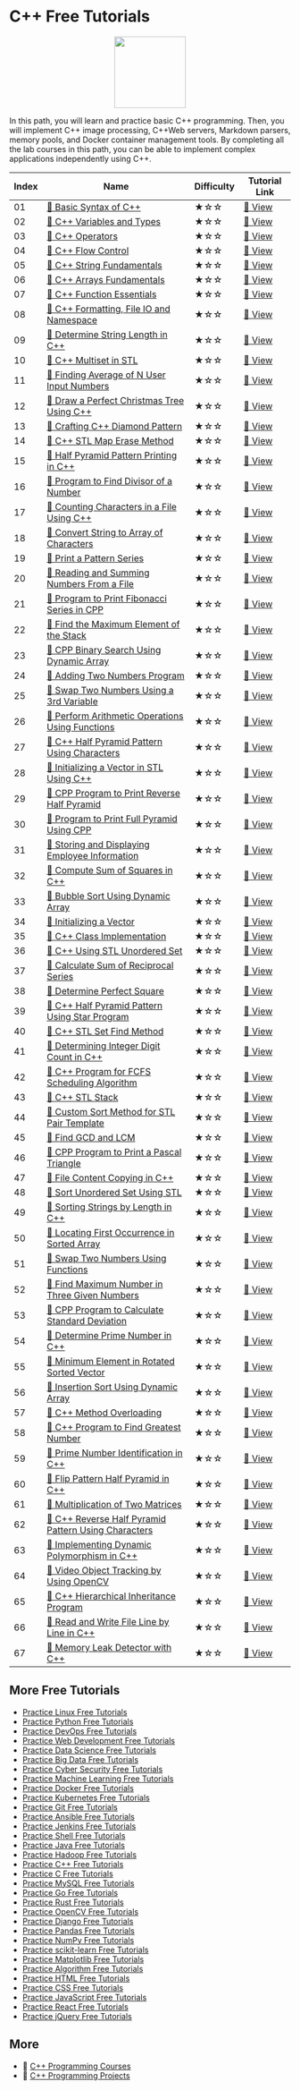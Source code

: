 # C++ Free Tutorials

<div align="center">
<img width="128px" src="https://file.labex.io/path/kjx58efaCNu0.png">
</div>

In this path, you will learn and practice basic C++ programming. Then, you will implement C++ image processing, C++Web servers, Markdown parsers, memory pools, and Docker container management tools. By completing all the lab courses in this path, you can be able to implement complex applications independently using C++.

|   Index | Name                                                                                                                                        | Difficulty   | Tutorial Link                                                                                  |
|---------|---------------------------------------------------------------------------------------------------------------------------------------------|--------------|------------------------------------------------------------------------------------------------|
|      01 | [📖 Basic Syntax of C++](https://labex.io/tutorials/cpp-basic-syntax-of-c-178534)                                                            | ★☆☆          | [🔗 View](https://labex.io/tutorials/cpp-basic-syntax-of-c-178534)                              |
|      02 | [📖 C++ Variables and Types](https://labex.io/tutorials/cpp-c-variables-and-types-178540)                                                    | ★☆☆          | [🔗 View](https://labex.io/tutorials/cpp-c-variables-and-types-178540)                          |
|      03 | [📖 C++ Operators](https://labex.io/tutorials/cpp-c-operators-178538)                                                                        | ★☆☆          | [🔗 View](https://labex.io/tutorials/cpp-c-operators-178538)                                    |
|      04 | [📖 C++ Flow Control](https://labex.io/tutorials/cpp-c-flow-control-178536)                                                                  | ★☆☆          | [🔗 View](https://labex.io/tutorials/cpp-c-flow-control-178536)                                 |
|      05 | [📖 C++ String Fundamentals](https://labex.io/tutorials/cpp-c-string-fundamentals-178539)                                                    | ★☆☆          | [🔗 View](https://labex.io/tutorials/cpp-c-string-fundamentals-178539)                          |
|      06 | [📖 C++ Arrays Fundamentals](https://labex.io/tutorials/cpp-c-arrays-fundamentals-178535)                                                    | ★☆☆          | [🔗 View](https://labex.io/tutorials/cpp-c-arrays-fundamentals-178535)                          |
|      07 | [📖 C++ Function Essentials](https://labex.io/tutorials/cpp-c-function-essentials-178537)                                                    | ★☆☆          | [🔗 View](https://labex.io/tutorials/cpp-c-function-essentials-178537)                          |
|      08 | [📖 C++ Formatting, File IO and Namespace](https://labex.io/tutorials/cpp-c-formatting-file-io-and-namespace-178541)                         | ★☆☆          | [🔗 View](https://labex.io/tutorials/cpp-c-formatting-file-io-and-namespace-178541)             |
|      09 | [📖 Determine String Length in C++](https://labex.io/tutorials/cpp-determine-string-length-in-c-96191)                                       | ★☆☆          | [🔗 View](https://labex.io/tutorials/cpp-determine-string-length-in-c-96191)                    |
|      10 | [📖 C++ Multiset in STL](https://labex.io/tutorials/cpp-c-multiset-in-stl-96232)                                                             | ★☆☆          | [🔗 View](https://labex.io/tutorials/cpp-c-multiset-in-stl-96232)                               |
|      11 | [📖 Finding Average of N User Input Numbers](https://labex.io/tutorials/cpp-finding-average-of-n-user-input-numbers-96156)                   | ★☆☆          | [🔗 View](https://labex.io/tutorials/cpp-finding-average-of-n-user-input-numbers-96156)         |
|      12 | [📖 Draw a Perfect Christmas Tree Using C++](https://labex.io/tutorials/cpp-draw-a-perfect-christmas-tree-using-c-96160)                     | ★☆☆          | [🔗 View](https://labex.io/tutorials/cpp-draw-a-perfect-christmas-tree-using-c-96160)           |
|      13 | [📖 Crafting C++ Diamond Pattern](https://labex.io/tutorials/cpp-crafting-c-diamond-pattern-96205)                                           | ★☆☆          | [🔗 View](https://labex.io/tutorials/cpp-crafting-c-diamond-pattern-96205)                      |
|      14 | [📖 C++ STL Map Erase Method](https://labex.io/tutorials/cpp-c-stl-map-erase-method-96230)                                                   | ★☆☆          | [🔗 View](https://labex.io/tutorials/cpp-c-stl-map-erase-method-96230)                          |
|      15 | [📖 Half Pyramid Pattern Printing in C++](https://labex.io/tutorials/cpp-half-pyramid-pattern-printing-in-c-96207)                           | ★☆☆          | [🔗 View](https://labex.io/tutorials/cpp-half-pyramid-pattern-printing-in-c-96207)              |
|      16 | [📖 Program to Find Divisor of a Number](https://labex.io/tutorials/cpp-program-to-find-divisor-of-a-number-96239)                           | ★☆☆          | [🔗 View](https://labex.io/tutorials/cpp-program-to-find-divisor-of-a-number-96239)             |
|      17 | [📖 Counting Characters in a File Using C++](https://labex.io/tutorials/cpp-counting-characters-in-a-file-using-c-96159)                     | ★☆☆          | [🔗 View](https://labex.io/tutorials/cpp-counting-characters-in-a-file-using-c-96159)           |
|      18 | [📖 Convert String to Array of Characters](https://labex.io/tutorials/cpp-convert-string-to-array-of-characters-96182)                       | ★☆☆          | [🔗 View](https://labex.io/tutorials/cpp-convert-string-to-array-of-characters-96182)           |
|      19 | [📖 Print a Pattern Series](https://labex.io/tutorials/cpp-print-a-pattern-series-96202)                                                     | ★☆☆          | [🔗 View](https://labex.io/tutorials/cpp-print-a-pattern-series-96202)                          |
|      20 | [📖 Reading and Summing Numbers From a File](https://labex.io/tutorials/cpp-reading-and-summing-numbers-from-a-file-96163)                   | ★☆☆          | [🔗 View](https://labex.io/tutorials/cpp-reading-and-summing-numbers-from-a-file-96163)         |
|      21 | [📖 Program to Print Fibonacci Series in CPP](https://labex.io/tutorials/cpp-program-to-print-fibonacci-series-in-cpp-96243)                 | ★☆☆          | [🔗 View](https://labex.io/tutorials/cpp-program-to-print-fibonacci-series-in-cpp-96243)        |
|      22 | [📖 Find the Maximum Element of the Stack](https://labex.io/tutorials/cpp-find-the-maximum-element-of-the-stack-96137)                       | ★☆☆          | [🔗 View](https://labex.io/tutorials/cpp-find-the-maximum-element-of-the-stack-96137)           |
|      23 | [📖 CPP Binary Search Using Dynamic Array](https://labex.io/tutorials/cpp-cpp-binary-search-using-dynamic-array-96172)                       | ★☆☆          | [🔗 View](https://labex.io/tutorials/cpp-cpp-binary-search-using-dynamic-array-96172)           |
|      24 | [📖 Adding Two Numbers Program](https://labex.io/tutorials/cpp-adding-two-numbers-program-96120)                                             | ★☆☆          | [🔗 View](https://labex.io/tutorials/cpp-adding-two-numbers-program-96120)                      |
|      25 | [📖 Swap Two Numbers Using a 3rd Variable](https://labex.io/tutorials/cpp-swap-two-numbers-using-a-3rd-variable-96227)                       | ★☆☆          | [🔗 View](https://labex.io/tutorials/cpp-swap-two-numbers-using-a-3rd-variable-96227)           |
|      26 | [📖 Perform Arithmetic Operations Using Functions](https://labex.io/tutorials/cpp-perform-arithmetic-operations-using-functions-96201)       | ★☆☆          | [🔗 View](https://labex.io/tutorials/cpp-perform-arithmetic-operations-using-functions-96201)   |
|      27 | [📖 C++ Half Pyramid Pattern Using Characters](https://labex.io/tutorials/cpp-c-half-pyramid-pattern-using-characters-96141)                 | ★☆☆          | [🔗 View](https://labex.io/tutorials/cpp-c-half-pyramid-pattern-using-characters-96141)         |
|      28 | [📖 Initializing a Vector in STL Using C++](https://labex.io/tutorials/cpp-initializing-a-vector-in-stl-using-c-96167)                       | ★☆☆          | [🔗 View](https://labex.io/tutorials/cpp-initializing-a-vector-in-stl-using-c-96167)            |
|      29 | [📖 CPP Program to Print Reverse Half Pyramid](https://labex.io/tutorials/cpp-cpp-program-to-print-reverse-half-pyramid-96211)               | ★☆☆          | [🔗 View](https://labex.io/tutorials/cpp-cpp-program-to-print-reverse-half-pyramid-96211)       |
|      30 | [📖 Program to Print Full Pyramid Using CPP](https://labex.io/tutorials/cpp-program-to-print-full-pyramid-using-cpp-96244)                   | ★☆☆          | [🔗 View](https://labex.io/tutorials/cpp-program-to-print-full-pyramid-using-cpp-96244)         |
|      31 | [📖 Storing and Displaying Employee Information](https://labex.io/tutorials/cpp-storing-and-displaying-employee-information-96165)           | ★☆☆          | [🔗 View](https://labex.io/tutorials/cpp-storing-and-displaying-employee-information-96165)     |
|      32 | [📖 Compute Sum of Squares in C++](https://labex.io/tutorials/cpp-compute-sum-of-squares-in-c-96194)                                         | ★☆☆          | [🔗 View](https://labex.io/tutorials/cpp-compute-sum-of-squares-in-c-96194)                     |
|      33 | [📖 Bubble Sort Using Dynamic Array](https://labex.io/tutorials/cpp-bubble-sort-using-dynamic-array-96173)                                   | ★☆☆          | [🔗 View](https://labex.io/tutorials/cpp-bubble-sort-using-dynamic-array-96173)                 |
|      34 | [📖 Initializing a Vector ](https://labex.io/tutorials/cpp-initializing-a-vector-96148)                                                      | ★☆☆          | [🔗 View](https://labex.io/tutorials/cpp-initializing-a-vector-96148)                           |
|      35 | [📖 C++ Class Implementation](https://labex.io/tutorials/cpp-c-class-implementation-96219)                                                   | ★☆☆          | [🔗 View](https://labex.io/tutorials/cpp-c-class-implementation-96219)                          |
|      36 | [📖 C++ Using STL Unordered Set](https://labex.io/tutorials/cpp-c-using-stl-unordered-set-96234)                                             | ★☆☆          | [🔗 View](https://labex.io/tutorials/cpp-c-using-stl-unordered-set-96234)                       |
|      37 | [📖 Calculate Sum of Reciprocal Series](https://labex.io/tutorials/cpp-calculate-sum-of-reciprocal-series-96193)                             | ★☆☆          | [🔗 View](https://labex.io/tutorials/cpp-calculate-sum-of-reciprocal-series-96193)              |
|      38 | [📖 Determine Perfect Square](https://labex.io/tutorials/cpp-determine-perfect-square-96130)                                                 | ★☆☆          | [🔗 View](https://labex.io/tutorials/cpp-determine-perfect-square-96130)                        |
|      39 | [📖 C++ Half Pyramid Pattern Using Star Program](https://labex.io/tutorials/cpp-c-half-pyramid-pattern-using-star-program-96143)             | ★☆☆          | [🔗 View](https://labex.io/tutorials/cpp-c-half-pyramid-pattern-using-star-program-96143)       |
|      40 | [📖 C++ STL Set Find Method](https://labex.io/tutorials/cpp-c-stl-set-find-method-96236)                                                     | ★☆☆          | [🔗 View](https://labex.io/tutorials/cpp-c-stl-set-find-method-96236)                           |
|      41 | [📖 Determining Integer Digit Count in C++](https://labex.io/tutorials/cpp-determining-integer-digit-count-in-c-96127)                       | ★☆☆          | [🔗 View](https://labex.io/tutorials/cpp-determining-integer-digit-count-in-c-96127)            |
|      42 | [📖 C++ Program for FCFS Scheduling Algorithm](https://labex.io/tutorials/cpp-c-program-for-fcfs-scheduling-algorithm-96161)                 | ★☆☆          | [🔗 View](https://labex.io/tutorials/cpp-c-program-for-fcfs-scheduling-algorithm-96161)         |
|      43 | [📖 C++ STL Stack](https://labex.io/tutorials/cpp-c-stl-stack-96226)                                                                         | ★☆☆          | [🔗 View](https://labex.io/tutorials/cpp-c-stl-stack-96226)                                     |
|      44 | [📖 Custom Sort Method for STL Pair Template](https://labex.io/tutorials/cpp-custom-sort-method-for-stl-pair-template-96128)                 | ★☆☆          | [🔗 View](https://labex.io/tutorials/cpp-custom-sort-method-for-stl-pair-template-96128)        |
|      45 | [📖 Find GCD and LCM](https://labex.io/tutorials/cpp-find-gcd-and-lcm-96188)                                                                 | ★☆☆          | [🔗 View](https://labex.io/tutorials/cpp-find-gcd-and-lcm-96188)                                |
|      46 | [📖 CPP Program to Print a Pascal Triangle](https://labex.io/tutorials/cpp-cpp-program-to-print-a-pascal-triangle-96203)                     | ★☆☆          | [🔗 View](https://labex.io/tutorials/cpp-cpp-program-to-print-a-pascal-triangle-96203)          |
|      47 | [📖 File Content Copying in C++](https://labex.io/tutorials/cpp-file-content-copying-in-c-96158)                                             | ★☆☆          | [🔗 View](https://labex.io/tutorials/cpp-file-content-copying-in-c-96158)                       |
|      48 | [📖 Sort Unordered Set Using STL](https://labex.io/tutorials/cpp-sort-unordered-set-using-stl-96215)                                         | ★☆☆          | [🔗 View](https://labex.io/tutorials/cpp-sort-unordered-set-using-stl-96215)                    |
|      49 | [📖 Sorting Strings by Length in C++](https://labex.io/tutorials/cpp-sorting-strings-by-length-in-c-96224)                                   | ★☆☆          | [🔗 View](https://labex.io/tutorials/cpp-sorting-strings-by-length-in-c-96224)                  |
|      50 | [📖 Locating First Occurrence in Sorted Array](https://labex.io/tutorials/cpp-locating-first-occurrence-in-sorted-array-96132)               | ★☆☆          | [🔗 View](https://labex.io/tutorials/cpp-locating-first-occurrence-in-sorted-array-96132)       |
|      51 | [📖 Swap Two Numbers Using Functions](https://labex.io/tutorials/cpp-swap-two-numbers-using-functions-96216)                                 | ★☆☆          | [🔗 View](https://labex.io/tutorials/cpp-swap-two-numbers-using-functions-96216)                |
|      52 | [📖 Find Maximum Number in Three Given Numbers](https://labex.io/tutorials/cpp-find-maximum-number-in-three-given-numbers-96192)             | ★☆☆          | [🔗 View](https://labex.io/tutorials/cpp-find-maximum-number-in-three-given-numbers-96192)      |
|      53 | [📖 CPP Program to Calculate Standard Deviation](https://labex.io/tutorials/cpp-cpp-program-to-calculate-standard-deviation-96174)           | ★☆☆          | [🔗 View](https://labex.io/tutorials/cpp-cpp-program-to-calculate-standard-deviation-96174)     |
|      54 | [📖 Determine Prime Number in C++](https://labex.io/tutorials/cpp-determine-prime-number-in-c-96177)                                         | ★☆☆          | [🔗 View](https://labex.io/tutorials/cpp-determine-prime-number-in-c-96177)                     |
|      55 | [📖 Minimum Element in Rotated Sorted Vector](https://labex.io/tutorials/cpp-minimum-element-in-rotated-sorted-vector-96134)                 | ★☆☆          | [🔗 View](https://labex.io/tutorials/cpp-minimum-element-in-rotated-sorted-vector-96134)        |
|      56 | [📖 Insertion Sort Using Dynamic Array](https://labex.io/tutorials/cpp-insertion-sort-using-dynamic-array-96119)                             | ★☆☆          | [🔗 View](https://labex.io/tutorials/cpp-insertion-sort-using-dynamic-array-96119)              |
|      57 | [📖 C++ Method Overloading](https://labex.io/tutorials/cpp-c-method-overloading-96149)                                                       | ★☆☆          | [🔗 View](https://labex.io/tutorials/cpp-c-method-overloading-96149)                            |
|      58 | [📖 C++ Program to Find Greatest Number](https://labex.io/tutorials/cpp-c-program-to-find-greatest-number-96240)                             | ★☆☆          | [🔗 View](https://labex.io/tutorials/cpp-c-program-to-find-greatest-number-96240)               |
|      59 | [📖 Prime Number Identification in C++](https://labex.io/tutorials/cpp-prime-number-identification-in-c-96129)                               | ★☆☆          | [🔗 View](https://labex.io/tutorials/cpp-prime-number-identification-in-c-96129)                |
|      60 | [📖 Flip Pattern Half Pyramid in C++](https://labex.io/tutorials/cpp-flip-pattern-half-pyramid-in-c-96206)                                   | ★☆☆          | [🔗 View](https://labex.io/tutorials/cpp-flip-pattern-half-pyramid-in-c-96206)                  |
|      61 | [📖 Multiplication of Two Matrices](https://labex.io/tutorials/cpp-multiplication-of-two-matrices-96168)                                     | ★☆☆          | [🔗 View](https://labex.io/tutorials/cpp-multiplication-of-two-matrices-96168)                  |
|      62 | [📖 C++ Reverse Half Pyramid Pattern Using Characters](https://labex.io/tutorials/cpp-c-reverse-half-pyramid-pattern-using-characters-96221) | ★☆☆          | [🔗 View](https://labex.io/tutorials/cpp-c-reverse-half-pyramid-pattern-using-characters-96221) |
|      63 | [📖 Implementing Dynamic Polymorphism in C++](https://labex.io/tutorials/cpp-implementing-dynamic-polymorphism-in-c-96154)                   | ★☆☆          | [🔗 View](https://labex.io/tutorials/cpp-implementing-dynamic-polymorphism-in-c-96154)          |
|      64 | [📖 Video Object Tracking by Using OpenCV](https://labex.io/tutorials/cpp-video-object-tracking-by-using-opencv-178621)                      | ★☆☆          | [🔗 View](https://labex.io/tutorials/cpp-video-object-tracking-by-using-opencv-178621)          |
|      65 | [📖 C++ Hierarchical Inheritance Program](https://labex.io/tutorials/cpp-c-hierarchical-inheritance-program-96145)                           | ★☆☆          | [🔗 View](https://labex.io/tutorials/cpp-c-hierarchical-inheritance-program-96145)              |
|      66 | [📖 Read and Write File Line by Line in C++](https://labex.io/tutorials/cpp-read-and-write-file-line-by-line-in-c-96213)                     | ★☆☆          | [🔗 View](https://labex.io/tutorials/cpp-read-and-write-file-line-by-line-in-c-96213)           |
|      67 | [📖 Memory Leak Detector with C++](https://labex.io/tutorials/cpp-memory-leak-detector-with-c-178620)                                        | ★☆☆          | [🔗 View](https://labex.io/tutorials/cpp-memory-leak-detector-with-c-178620)                    |

## More Free Tutorials

- [Practice Linux Free Tutorials](https://github.com/labex-labs/linux-free-tutorials)
- [Practice Python Free Tutorials](https://github.com/labex-labs/python-free-tutorials)
- [Practice DevOps Free Tutorials](https://github.com/labex-labs/devops-free-tutorials)
- [Practice Web Development Free Tutorials](https://github.com/labex-labs/web-development-free-tutorials)
- [Practice Data Science Free Tutorials](https://github.com/labex-labs/data-science-free-tutorials)
- [Practice Big Data Free Tutorials](https://github.com/labex-labs/bigdata-free-tutorials)
- [Practice Cyber Security Free Tutorials](https://github.com/labex-labs/cysec-free-tutorials)
- [Practice Machine Learning Free Tutorials](https://github.com/labex-labs/ml-free-tutorials)
- [Practice Docker Free Tutorials](https://github.com/labex-labs/docker-free-tutorials)
- [Practice Kubernetes Free Tutorials](https://github.com/labex-labs/kubernetes-free-tutorials)
- [Practice Git Free Tutorials](https://github.com/labex-labs/git-free-tutorials)
- [Practice Ansible Free Tutorials](https://github.com/labex-labs/ansible-free-tutorials)
- [Practice Jenkins Free Tutorials](https://github.com/labex-labs/jenkins-free-tutorials)
- [Practice Shell Free Tutorials](https://github.com/labex-labs/shell-free-tutorials)
- [Practice Java Free Tutorials](https://github.com/labex-labs/java-free-tutorials)
- [Practice Hadoop Free Tutorials](https://github.com/labex-labs/hadoop-free-tutorials)
- [Practice C++ Free Tutorials](https://github.com/labex-labs/cpp-free-tutorials)
- [Practice C Free Tutorials](https://github.com/labex-labs/c-free-tutorials)
- [Practice MySQL Free Tutorials](https://github.com/labex-labs/mysql-free-tutorials)
- [Practice Go Free Tutorials](https://github.com/labex-labs/go-free-tutorials)
- [Practice Rust Free Tutorials](https://github.com/labex-labs/rust-free-tutorials)
- [Practice OpenCV Free Tutorials](https://github.com/labex-labs/opencv-free-tutorials)
- [Practice Django Free Tutorials](https://github.com/labex-labs/django-free-tutorials)
- [Practice Pandas Free Tutorials](https://github.com/labex-labs/pandas-free-tutorials)
- [Practice NumPy Free Tutorials](https://github.com/labex-labs/numpy-free-tutorials)
- [Practice scikit-learn Free Tutorials](https://github.com/labex-labs/sklearn-free-tutorials)
- [Practice Matplotlib Free Tutorials](https://github.com/labex-labs/matplotlib-free-tutorials)
- [Practice Algorithm Free Tutorials](https://github.com/labex-labs/algorithm-free-tutorials)
- [Practice HTML Free Tutorials](https://github.com/labex-labs/html-free-tutorials)
- [Practice CSS Free Tutorials](https://github.com/labex-labs/css-free-tutorials)
- [Practice JavaScript Free Tutorials](https://github.com/labex-labs/javascript-free-tutorials)
- [Practice React Free Tutorials](https://github.com/labex-labs/react-free-tutorials)
- [Practice jQuery Free Tutorials](https://github.com/labex-labs/jquery-free-tutorials)


## More

- 🔗 [C++ Programming Courses](https://github.com/labex-labs/awesome-programming-courses)
- 🔗 [C++ Programming Projects](https://github.com/labex-labs/awesome-programming-projects)

